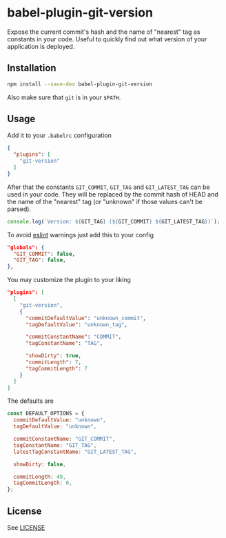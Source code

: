 # babel-plugin-git-version

Expose the current commit's hash and the name of "nearest" tag as constants
in your code. Useful to quickly find out what version of your application is
deployed.

## Installation

```sh
npm install --save-dev babel-plugin-git-version
```

Also make sure that `git` is in your `$PATH`.

## Usage

Add it to your `.babelrc` configuration

```json
{
  "plugins": [
    "git-version"
  ]
}
```

After that the constants `GIT_COMMIT`, `GIT_TAG` and `GIT_LATEST_TAG` can be used in your code.
They will be replaced by the commit hash of HEAD and the name of the "nearest"
tag (or "unknown" if those values can't be parsed).

```js
console.log(`Version: ${GIT_TAG} (${GIT_COMMIT} ${GIT_LATEST_TAG})`);
```

To avoid [eslint](https://github.com/eslint/eslint) warnings just add this to
your config

```json
"globals": {
  "GIT_COMMIT": false,
  "GIT_TAG": false,
},
```

You may customize the plugin to your liking

```json
"plugins": [
  [
    "git-version",
    {
      "commitDefaultValue": "unknown_commit",
      "tagDefaultValue": "unknown_tag",

      "commitConstantName": "COMMIT",
      "tagConstantName": "TAG",

      "showDirty": true,
      "commitLength": 7,
      "tagCommitLength": 7
    }
  ]
]
```

The defaults are

```js
const DEFAULT_OPTIONS = {
  commitDefaultValue: "unknown",
  tagDefaultValue: "unknown",

  commitConstantName: "GIT_COMMIT",
  tagConstantName: "GIT_TAG",
  latestTagConstantName: "GIT_LATEST_TAG",

  showDirty: false,

  commitLength: 40,
  tagCommitLength: 0,
};
```

## License

See [LICENSE](LICENSE)
